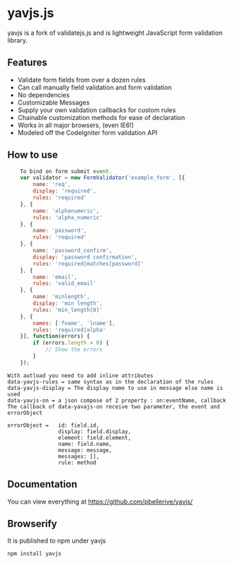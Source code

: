 # yavjs.js

yavjs is a fork of validatejs.js and is lightweight JavaScript form validation library.

## Features

- Validate form fields from over a dozen rules
- Can call manually field validation and form validation
- No dependencies
- Customizable Messages
- Supply your own validation callbacks for custom rules
- Chainable customization methods for ease of declaration
- Works in all major browsers, (even IE6!)
- Modeled off the CodeIgniter form validation API

## How to use

```javascript
    To bind on form submit event.
    var validator = new FormValidator('example_form', [{
        name: 'req',
        display: 'required',
        rules: 'required'
    }, {
        name: 'alphanumeric',
        rules: 'alpha_numeric'
    }, {
        name: 'password',
        rules: 'required'
    }, {
        name: 'password_confirm',
        display: 'password confirmation',
        rules: 'required|matches[password]'
    }, {
        name: 'email',
        rules: 'valid_email'
    }, {
        name: 'minlength',
        display: 'min length',
        rules: 'min_length[8]'
    }, {
        names: ['fname', 'lname'],
        rules: 'required|alpha'
    }], function(errors) {
        if (errors.length > 0) {
            // Show the errors
        }
    }); 
```
    With autload you need to add inline attributes
    data-yavjs-rules = same syntax as in the declaration of the rules
    data-yavjs-display = The display name to use in message else name is used
    data-yavjs-on = a json compose of 2 property : on:eventName, callback
    The callback of data-yavajs-on receive two parameter, the event and errorObject
    
    errorObject =   id: field.id,
                    display: field.display,
                    element: field.element,
                    name: field.name,
                    message: message,
                    messages: [],
                    rule: method
    
## Documentation

You can view everything at https://github.com/pbellerive/yavjs/

## Browserify

It is published to npm under yavjs

```
npm install yavjs
```